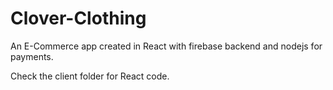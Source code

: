 # Clover-Clothing
An E-Commerce app created in React with firebase backend and nodejs for payments.

Check the client folder for React code.
